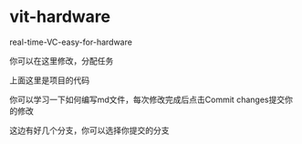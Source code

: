 # vit-hardware
real-time-VC-easy-for-hardware

你可以在这里修改，分配任务

上面这里是项目的代码

你可以学习一下如何编写md文件，每次修改完成后点击Commit changes提交你的修改

这边有好几个分支，你可以选择你提交的分支
